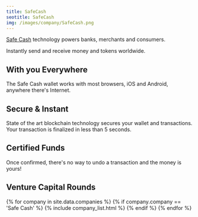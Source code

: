```yaml
---
title: SafeCash
seotitle: SafeCash
img: /images/company/SafeCash.png
---
```


<a href="https://safe.cash/">Safe Cash</a> technology powers banks, merchants and consumers.

Instantly send and receive money and tokens worldwide.

## With you Everywhere

The Safe Cash wallet works with
most browsers, iOS and Android,
anywhere there's Internet.

## Secure & Instant

State of the art blockchain
technology secures your wallet and
transactions. Your transaction is
finalized in less than 5 seconds.

## Certified Funds

Once confirmed, there's no
way to undo a transaction and
the money is yours!


## Venture Capital Rounds

{% for company in site.data.companies %}
{% if company.company == 'Safe Cash' %}
{% include company_list.html %}
{% endif %}
{% endfor %}